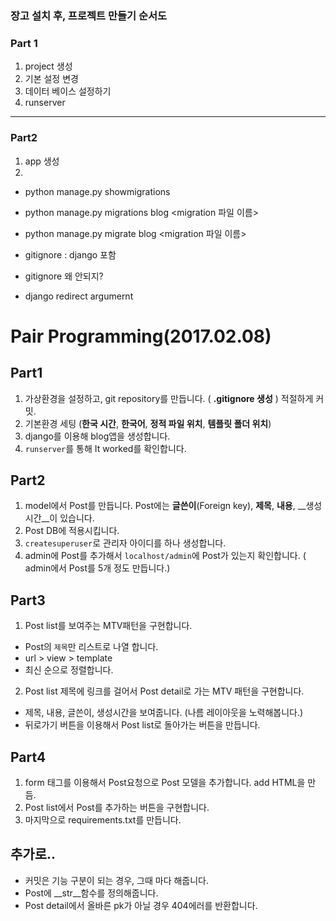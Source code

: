 ### 장고 설치 후, 프로젝트 만들기 순서도
### Part 1
1. project 생성
2. 기본 설정 변경
3. 데이터 베이스 설정하기
4. runserver
-------------------------
### Part2
1. app 생성
2. 


- python manage.py showmigrations
- python manage.py migrations blog <migration 파일 이름>
- python manage.py migrate blog <migration 파일 이름>
- gitignore : django 포함
- gitignore 왜 안되지?

- django redirect argumernt



# Pair Programming(2017.02.08)
## Part1
1. 가상환경을 설정하고, git repository를 만듭니다. ( __.gitignore 생성__ ) 적절하게 커밋.
2. 기본환경 세팅 (__한국 시간__, __한국어__, __정적 파일 위치__, __템플릿 폴더 위치__)
3. django를 이용해 blog앱을 생성합니다.  
4. `runserver`를 통해 It worked를 확인합니다.

## Part2
1. model에서 Post를 만듭니다. Post에는 __글쓴이__(Foreign key), __제목__, __내용__, __생성시간__이 있습니다.  
2. Post DB에 적용시킵니다.
3. `createsuperuser`로 관리자 아이디를 하나 생성합니다.
4. admin에 Post를 추가해서 `localhost/admin`에 Post가 있는지 확인합니다. ( admin에서 Post를 5개 정도 만듭니다.)


## Part3
1. Post list를 보여주는 MTV패턴을 구현합니다. 
  - Post의 `제목`만 리스트로 나열 합니다.
  - url > view > template
  - 최신 순으로 정렬합니다.

2. Post list 제목에 링크를 걸어서 Post detail로 가는 MTV 패턴을 구현합니다.
  - 제목, 내용, 글쓴이, 생성시간을 보여줍니다. (나름 레이아웃을 노력해봅니다.)
  - 뒤로가기 버튼을 이용해서 Post list로 돌아가는 버튼을 만듭니다.

## Part4
1. form 태그를 이용해서 Post요청으로 Post 모델을 추가합니다.  add HTML을 만듬.
2. Post list에서 Post를 추가하는 버튼을 구현합니다.
3. 마지막으로 requirements.txt를 만듭니다.

## 추가로..
- 커밋은 기능 구분이 되는 경우, 그때 마다 해줍니다.  
- Post에 \_\_str\_\_함수를 정의해줍니다.  
- Post detail에서 올바른 pk가 아닐 경우 404에러를 반환합니다.  